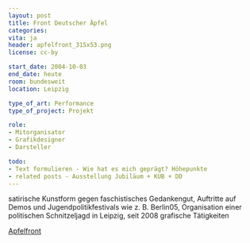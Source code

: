 ```yaml
---
layout: post
title: Front Deutscher Äpfel
categories:
vita: ja
header: apfelfront_315x53.png
license: cc-by

start_date: 2004-10-03
end_date: heute
room: bundesweit
location: Leipzig

type_of_art: Performance
type_of_project: Projekt

role:
- Mitorganisator
- Grafikdesigner
- Darsteller

todo:
- Text formulieren - Wie hat es mich geprägt? Höhepunkte
- related posts - Ausstellung Jubiläum + KUB + DD
---
```


satirische Kunstform gegen faschistisches Gedankengut, Auftritte auf Demos und Jugendpolitikfestivals wie z. B. Berlin05, Organisation einer politischen Schnitzeljagd in Leipzig, seit 2008 grafische Tätigkeiten

[Apfelfront](http://apfelfront.de)
